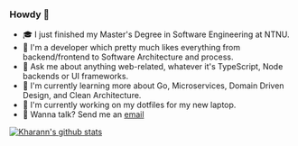 ### Howdy 👋

- 🎓 I just finished my Master's Degree in Software Engineering at NTNU.
- 👷 I'm a developer which pretty much likes everything from backend/frontend to Software Architecture and process.
- 💬 Ask me about anything web-related, whatever it's TypeScript, Node backends or UI frameworks.
- 🌱 I'm currently learning more about Go, Microservices, Domain Driven Design, and Clean Architecture.
- 🔨 I'm currently working on my dotfiles for my new laptop.
- 📮 Wanna talk? Send me an [email](mailto:hey@akvo.no)

[![Kharann's github stats](https://github-readme-stats.vercel.app/api?username=kharann&count_private=true&theme=gruvbox)](https://github.com/anuraghazra/github-readme-stats)
